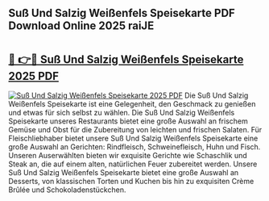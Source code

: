 ## Suß Und Salzig Weißenfels Speisekarte PDF Download Online 2025 raiJE

# <h2><a href="http://gc92a9.nevu.top/?p=Su%c3%9f+Und+Salzig+Wei%c3%9fenfels+Speisekarte">🔗 👉🔴 Suß Und Salzig Weißenfels Speisekarte 2025 PDF</a></h2>

[![Suß Und Salzig Weißenfels Speisekarte 2025 PDF](https://i.imgur.com/dBaPXMq.png)](http://gc92a9.nevu.top/?p=Su%c3%9f+Und+Salzig+Wei%c3%9fenfels+Speisekarte)
Die Suß Und Salzig Weißenfels Speisekarte ist eine Gelegenheit, den Geschmack zu genießen und etwas für sich selbst zu wählen. Die Suß Und Salzig Weißenfels Speisekarte unseres Restaurants bietet eine große Auswahl an frischem Gemüse und Obst für die Zubereitung von leichten und frischen Salaten. Für Fleischliebhaber bietet unsere Suß Und Salzig Weißenfels Speisekarte eine große Auswahl an Gerichten: Rindfleisch, Schweinefleisch, Huhn und Fisch. Unseren Auserwählten bieten wir exquisite Gerichte wie Schaschlik und Steak an, die auf einem alten, natürlichen Feuer zubereitet werden. Unsere Suß Und Salzig Weißenfels Speisekarte bietet eine große Auswahl an Desserts, von klassischen Torten und Kuchen bis hin zu exquisiten Crème Brûlée und Schokoladenstückchen.
